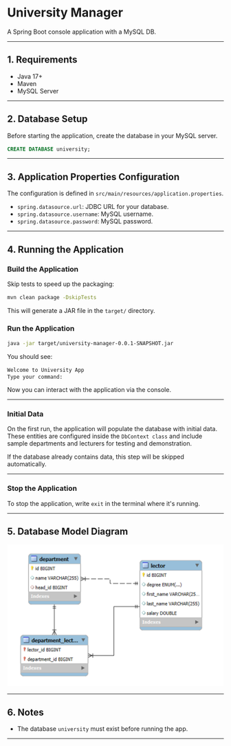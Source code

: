 # University Manager

A Spring Boot console application with a MySQL DB.

---

## 1. Requirements

- Java 17+
- Maven
- MySQL Server

---

## 2. Database Setup

Before starting the application, create the database in your MySQL server.

```sql
CREATE DATABASE university;
```
---

## 3. Application Properties Configuration

The configuration is defined in `src/main/resources/application.properties`.

- `spring.datasource.url`: JDBC URL for your database.
- `spring.datasource.username`: MySQL username.
- `spring.datasource.password`: MySQL password.

---

## 4. Running the Application

### Build the Application

Skip tests to speed up the packaging:

```bash
mvn clean package -DskipTests
```
This will generate a JAR file in the `target/` directory.


### Run the Application

```bash
java -jar target/university-manager-0.0.1-SNAPSHOT.jar
```

You should see:

```text
Welcome to University App
Type your command:
```

Now you can interact with the application via the console.

--- 
### Initial Data

On the first run, the application will populate the database with initial data.
These entities are configured inside the `DbContext class` and include sample departments and lecturers for testing and demonstration.

If the database already contains data, this step will be skipped automatically.

---

### Stop the Application

To stop the application, write `exit` in the terminal where it's running.

---

## 5. Database Model Diagram

![EER Diagram](images/EER_diagram.png)

---

## 6. Notes

- The database `university` must exist before running the app.

---
